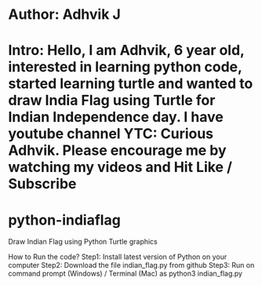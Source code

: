 # Author: Adhvik J

# Intro: Hello, I am Adhvik, 6 year old, interested in learning python code, started learning turtle and wanted to draw India Flag using Turtle for Indian Independence day. I have youtube channel YTC: Curious Adhvik. Please encourage me by watching my videos and Hit Like / Subscribe

# python-indiaflag
Draw Indian Flag using Python Turtle graphics

How to Run the code?
Step1: Install latest version of Python on your computer
Step2: Download the file indian_flag.py from github
Step3: Run on command prompt (Windows) / Terminal (Mac) as python3 indian_flag.py

